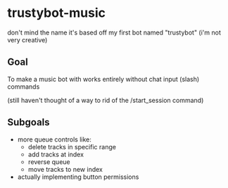 # trustybot-music

don't mind the name it's based off my first bot named "trustybot"
(i'm not very creative)

## Goal
To make a music bot with works entirely without chat input (slash) commands

(still haven't thought of a way to rid of the /start_session command)

## Subgoals
- more queue controls like:
  - delete tracks in specific range
  - add tracks at index
  - reverse queue
  - move tracks to new index
- actually implementing button permissions
